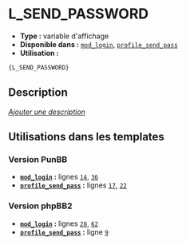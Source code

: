 # L_SEND_PASSWORD
* __Type :__ variable d'affichage
* __Disponible dans :__ [`mod_login`](../tpl/var/mod_login.md), [`profile_send_pass`](../tpl/var/profile_send_pass.md)
* __Utilisation :__

```html
{L_SEND_PASSWORD}
```

## Description
[*Ajouter une description*](https://fa-tvars.appspot.com/var/L_SEND_PASSWORD)

## Utilisations dans les templates

### Version PunBB
* __[`mod_login`](../tpl/var/mod_login.md#readme) :__ lignes [`14`](../tpl/src/punbb/mod_login.tpl#L14), [`36`](../tpl/src/punbb/mod_login.tpl#L36)
* __[`profile_send_pass`](../tpl/var/profile_send_pass.md#readme) :__ lignes [`17`](../tpl/src/punbb/profile_send_pass.tpl#L17), [`22`](../tpl/src/punbb/profile_send_pass.tpl#L22)

### Version phpBB2
* __[`mod_login`](../tpl/var/mod_login.md#readme) :__ lignes [`28`](../tpl/src/subsilver/mod_login.tpl#L28), [`62`](../tpl/src/subsilver/mod_login.tpl#L62)
* __[`profile_send_pass`](../tpl/var/profile_send_pass.md#readme) :__ ligne [`9`](../tpl/src/subsilver/profile_send_pass.tpl#L9)